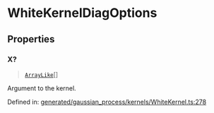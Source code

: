 # WhiteKernelDiagOptions

## Properties

### X?

> [`ArrayLike`](../types/ArrayLike.md)[]

Argument to the kernel.

Defined in:  [generated/gaussian\_process/kernels/WhiteKernel.ts:278](https://github.com/transitive-bullshit/scikit-learn-ts/blob/b59c1ff/packages/sklearn/src/generated/gaussian_process/kernels/WhiteKernel.ts#L278)
